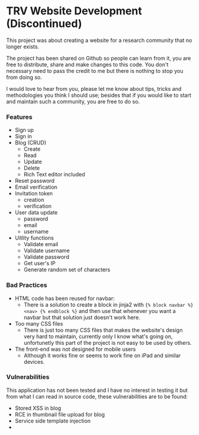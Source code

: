 # TRV Website Development (Discontinued)
This project was about creating a website for a research community that no longer exists.

The project has been shared on Github so people can learn from it, you are free to distribute, share and make changes to this code. You don't necessary need to pass the credit to me but there is nothing to stop you from doing so. 

I would love to hear from you, please let me know about tips, tricks and methodologies you think I should use; besides that if you would like to start and maintain such a community, you are free to do so.

### Features
- Sign up
- Sign in
- Blog (CRUD)
  - Create 
  - Read 
  - Update 
  - Delete
  - Rich Text editor included 
- Reset password 
- Email verification
- Invitation token
  - creation
  - verification 
- User data update
  - password
  - email
  - username 
- Uitlity functions
  - Validate email 
  - Validate username 
  - Validate password 
  - Get user's IP 
  - Generate random set of characters 
  
### Bad Practices 
- HTML code has been reused for navbar:
  - There is a solution to create a block in jinja2 with ```{% block navbar %} <nav> {% endblock %}``` and then use that whenever you want a navbar but that solution just doesn't work here.
- Too many CSS files
  - There is just too many CSS files that makes the website's design very hard to maintain, currently only I know what's going on, unfortunetly this part of the project is not easy to be used by others.
- The front-end was not designed for mobile users
  - Although it works fine or seems to work fine on iPad and similar devices.

### Vulnerabilities
This application has not been tested and I have no interest in testing it but from what I can read in source code, these vulnerabilities are to be found:
- Stored XSS in blog 
- RCE in thumbnail file upload for blog 
- Service side template injection
- 



